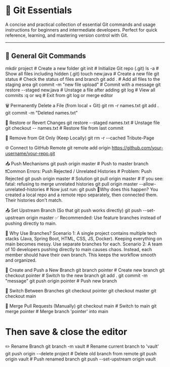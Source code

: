 # 🚀 Git Essentials

A concise and practical collection of essential Git commands and usage instructions for beginners and intermediate developers. Perfect for quick reference, learning, and mastering version control with Git.


---------------------------------------------------------------------------------------------------------------------------------------------------------------------------------------------------------------------

## 📂 General Git Commands

  mkdir project                    # Create a new folder
  git init                         # Initialize Git repo (.git)
  ls -a                            # Show all files including hidden (.git)
  touch new.java                   # Create a new file
  git status                       # Check the status of files and branch
  git add .                        # Add all files to the staging area
  git commit -m "new file upload"  # Commit with a message
  git restore --staged new.java    # Unstage a file after adding
  git log                          # View all commits
  :q or wq                         # Exit from git log or merge editor

🗑️ Permanently Delete a File (from local + Git)
  git rm -r names.txt
  git add .
  git commit -m "Deleted names.txt"

🔄 Restore or Revert Changes
  git restore --staged names.txt   # Unstage file
  git checkout -- names.txt        # Restore file from last commit

🧹 Remove from Git Only (Keep Locally)
  git rm -r --cached Tribute-Page

🌐 Connect to GitHub Remote
  git remote add origin https://github.com/your-username/your-repo.git

📤 Push Mechanisms
  git push origin master           # Push to master branch
 ❗Common Errors: Push Rejected / Unrelated Histories
    # Problem: Push Rejected
    git push origin master
    # Solution
    git pull origin master
    # If you see: fatal: refusing to merge unrelated histories
    git pull origin master --allow-unrelated-histories
    # Now just run:
    git push
  📌Why does this happen?
    You created a local repo and a remote repo separately, then connected them. Their histories don't match.

📤 Set Upstream Branch (So that git push works directly)
  git push --set-upstream origin master
✅ Recommended: Use feature branches instead of pushing directly to main.

🌱 Why Use Branches?
  Scenario 1:
    A single project contains multiple tech stacks (Java, Spring Boot, HTML, CSS, JS, Docker). Keeping everything on main becomes messy. Use separate branches for each.
  Scenario 2:
    A team of 10 developers pushing directly to main causes chaos. Instead, each member should have their own branch. This keeps the workflow smooth and organized.

🌿 Create and Push a New Branch
  git branch pointer               # Create new branch
  git checkout pointer             # Switch to the new branch
  git add .
  git commit -m "message"
  git push origin pointer          # Push new branch
  
🔄 Switch Between Branches
  git checkout pointer
  git checkout master
  git checkout main
  
🔁 Merge Pull Requests (Manually)
  git checkout main                # Switch to main
  git merge pointer                # Merge branch 'pointer' into main
  # Then save & close the editor

✏️ Rename Branch
  git branch -m vault               # Rename current branch to 'vault'
  git push origin --delete project  # Delete old branch from remote
  git push origin vault             # Push renamed branch
  git push --set-upstream origin vault
